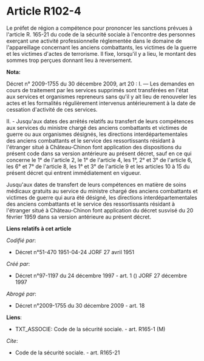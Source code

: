 # Article R102-4

Le préfet de région a compétence pour prononcer les sanctions prévues à l'article R. 165-21 du code de la sécurité sociale à
l'encontre des personnes exerçant une activité professionnelle réglementée dans le domaine de l'appareillage concernant les
anciens combattants, les victimes de la guerre et les victimes d'actes de terrorisme. Il fixe, lorsqu'il y a lieu, le montant
des sommes trop perçues donnant lieu à reversement.

**Nota:**

Décret n° 2009-1755 du 30 décembre 2009, art 20 : I. ― Les demandes en cours de traitement par les services supprimés sont
transférées en l'état aux services et organismes repreneurs sans qu'il y ait lieu de renouveler les actes et les formalités
régulièrement intervenus antérieurement à la date de cessation d'activité de ces services.

II. - Jusqu'aux dates des arrêtés relatifs au transfert de leurs compétences aux services du ministre chargé des anciens
combattants et victimes de guerre ou aux organismes désignés, les directions interdépartementales des anciens combattants et
le service des ressortissants résidant à l'étranger situé à Château-Chinon font application des dispositions du présent code
dans sa version antérieure au présent décret, sauf en ce qui concerne le 1° de l'article 2, le 1° de l'article 4, les 1°, 2°
et 3° de l'article 6, les 6° et 7° de l'article 8, les 1° et 3° de l'article 9 et les articles 10 à 15 du présent décret qui
entrent immédiatement en vigueur.

Jusqu'aux dates de transfert de leurs compétences en matière de soins médicaux gratuits au service du ministre chargé des
anciens combattants et victimes de guerre qui aura été désigné, les directions interdépartementales des anciens combattants
et le service des ressortissants résidant à l'étranger situé à Château-Chinon font application du décret susvisé du 20
février 1959 dans sa version antérieure au présent décret.

**Liens relatifs à cet article**

_Codifié par_:

  - Décret n°51-470 1951-04-24 JORF 27 avril 1951

_Créé par_:

  - Décret n°97-1197 du 24 décembre 1997 - art. 1 () JORF 27 décembre 1997

_Abrogé par_:

  - Décret n°2009-1755 du 30 décembre 2009 - art. 18

**Liens**:

  - TXT_ASSOCIE: Code de la sécurité sociale. - art. R165-1 (M)

_Cite_:

  - Code de la sécurité sociale. - art. R165-21
